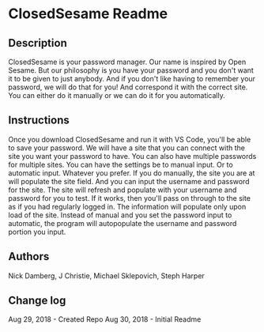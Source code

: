 # ClosedSesame Readme

## Description
ClosedSesame is your password manager. Our name is inspired by Open Sesame. But our philosophy is you have your password and you don't want it to be given to just anybody. And if you don't like having to remember your password, we will do that for you! And correspond it with the correct site. You can either do it manually or we can do it for you automatically. 

## Instructions
Once you download ClosedSesame and run it with VS Code, you'll be able to save your password. We will have a site that you can connect with the site you want your password to have. You can also have multiple passwords for multiple sites. You can have the settings be to manual input. Or to automatic input. Whatever you prefer. If you do manually, the site you are at will populate the site field. And you can input the username and password for the site. The site will refresh and populate with your username and password for you to test. If it works, then you'll pass on through to the site as if you had regularly logged in. The information will populate only upon load of the site. 
Instead of manual and you set the password input to automatic, the program will autopopulate the username and password portion you input. 

## Authors
Nick Damberg, J Christie, Michael Sklepovich, Steph Harper

## Change log
Aug 29, 2018 - Created Repo
Aug 30, 2018 - Initial Readme
